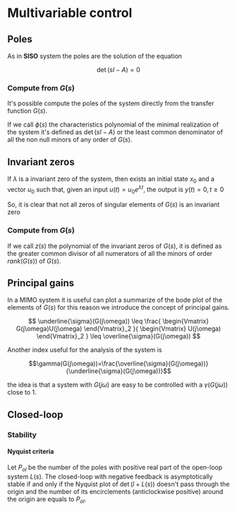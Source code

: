 # Multivariable control

## Poles

As in **SISO** system the poles are the solution of the equation

$$\det(sI-A)=0$$

### Compute from $G(s)$

It's possible compute the poles of the system directly from the transfer function $G(s)$.

If we call $\phi(s)$ the characteristics polynomial of the minimal realization of the system it's defined as $\det(sI-A)$ or the least common denominator of all the non null minors of any order of $G(s)$.

## Invariant zeros

If $\lambda$ is a invariant zero of the system, then exists an initial state $x_0$ and a vector $u_0$ such that, given an input $u(t)=u_0e^{\lambda t}$, the output is $y(t)=0, t\geq0$

So, it is clear that not all zeros of singular elements of $G(s)$ is an invariant zero

### Compute from $G(s)$

If we call $z(s)$ the polynomial of the invariant zeros of $G(s)$, it is defined as the greater common divisor of all numerators of all the minors of order $rank(G(s))$ of $G(s)$.

## Principal gains

In a MIMO system it is useful can plot a summarize of the bode plot of the elements of $G(s)$ for this reason we introduce the concept of principal gains.

$$
    \underline{\sigma}(G(j\omega)) \leq 
    \frac{
        \begin{Vmatrix}
            G(j\omega)U(j\omega)
        \end{Vmatrix}_2
    }{
        \begin{Vmatrix}
            U(j\omega)
        \end{Vmatrix}_2
    }
    \leq \overline{\sigma}(G(j\omega))
$$

Another index useful for the analysis of the system is

$$\gamma(G(j\omega))=\frac{\overline{\sigma}(G(j\omega))}{\underline{\sigma}(G(j\omega))}$$

the idea is that a system with $G(j\omega)$ are easy to be controlled with a $\gamma(G(j\omega))$ close to $1$.

## Closed-loop

### Stability

#### Nyquist criteria

Let $P_{ol}$ be the number of the poles with positive real part of the open-loop system $L(s)$. The closed-loop with negative feedback is asymptotically stable if and only if the Nyquist plot of $\det(I+L(s))$ doesn't pass through the origin and the number of its encirclements (anticlockwise positive) around the origin are equals to $P_{ol}$.